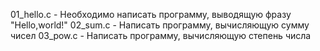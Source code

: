 01_hello.c - Необходимо написать программу, выводящую фразу "Hello,world!" 
02_sum.c - Написать программу, вычисляющую сумму чисел 
03_pow.c - Написать программу, вычисляющую степень числа
